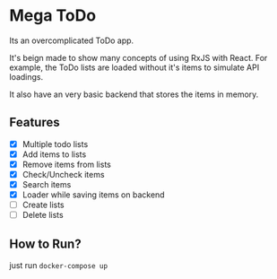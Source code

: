 # Mega ToDo

Its an overcomplicated ToDo app.

It's beign made to show many concepts of using RxJS with React. For example, the ToDo lists are loaded without it's items to simulate API loadings.

It also have an very basic backend that stores the items in memory.

## Features

- [x] Multiple todo lists
- [x] Add items to lists
- [x] Remove items from lists
- [x] Check/Uncheck items
- [x] Search items
- [x] Loader while saving items on backend
- [ ] Create lists
- [ ] Delete lists

## How to Run?

just run `docker-compose up`